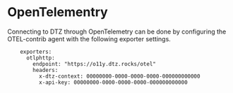 # OpenTelementry

Connecting to DTZ through OpenTelemetry can be done by configuring the OTEL-contrib agent with the following exporter settings.

```
    exporters:
      otlphttp:
        endpoint: "https://o11y.dtz.rocks/otel"
        headers:
          x-dtz-context: 00000000-0000-0000-0000-000000000000
          x-api-key: 00000000-0000-0000-0000-000000000000

```

